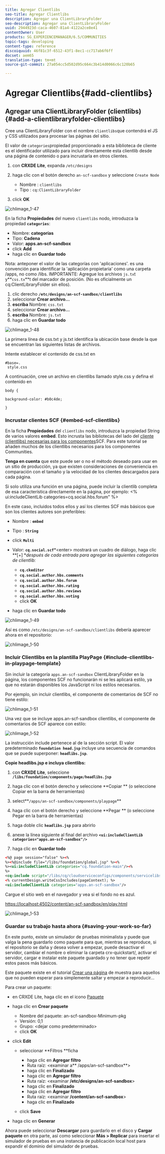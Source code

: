 ```yaml
---
title: Agregar Clientlibs
seo-title: Agregar Clientlibs
description: Agregar una ClientLibraryFolder
seo-description: Agregar una ClientLibraryFolder
uuid: 2944923d-caca-4607-81a4-4122a2ce8e41
contentOwner: User
products: SG_EXPERIENCEMANAGER/6.5/COMMUNITIES
topic-tags: developing
content-type: reference
discoiquuid: 46f81c3f-6512-43f1-8ec1-cc717ab6f6ff
docset: aem65
translation-type: tm+mt
source-git-commit: 27a054cc5d502d95c664c3b414d0066c6c120b65

---
```



# Agregar Clientlibs{#add-clientlibs}

## Agregar una ClientLibraryFolder (clientlibs) {#add-a-clientlibraryfolder-clientlibs}

Cree una ClientLibraryFolder con el nombre `clientlibs`que contendrá el JS y CSS utilizados para procesar las páginas del sitio.

El valor de `categories`propiedad proporcionado a esta biblioteca de cliente es el identificador utilizado para incluir directamente esta clientlib desde una página de contenido o para incrustarla en otros clientes.

1. con **CRXDE Lite**, expanda `/etc/designs`

1. haga clic con el botón derecho `an-scf-sandbox` y seleccione `Create Node`

   * Nombre : `clientlibs`
   * Tipo : `cq:ClientLibraryFolder`

1. click **OK**

![chlimage_1-47](assets/chlimage_1-47.png)

En la ficha **Propiedades** del nuevo `clientlibs` nodo, introduzca la propiedad **`categories`**:

* Nombre: **categorías**
* Tipo: **Cadena**
* Valor: **apps.an-scf-sandbox**
* click **Add**
* haga clic en **Guardar todo**

Nota: anteponer el valor de las categorías con &#39;aplicaciones&#39;. es una convención para identificar la &#39;aplicación propietaria&#39; como una carpeta /apps, no como /libs.  IMPORTANTE: Agregue los archivos `js.tx`t y**`css.tx`**t del marcador de posición. (No es oficialmente un cq:ClientLibraryFolder sin ellos).

1. clic derecho **`/etc/designs/an-scf-sandbox/clientlibs`**
1. seleccionar **Crear archivo...**
1. **escriba** Nombre: `css.txt`
1. seleccionar **Crear archivo...**
1. **escriba** Nombre: `js.txt`
1. haga clic en **Guardar todo**

![chlimage_1-48](assets/chlimage_1-48.png)

La primera línea de css.txt y js.txt identifica la ubicación base desde la que se encuentran las siguientes listas de archivos.

Intente establecer el contenido de css.txt en

```
#base=.
 style.css
```

A continuación, cree un archivo en clientlibs llamado style.css y defina el contenido en

`body {`

`background-color: #b0c4de;`

`}`

### Incrustar clientes SCF {#embed-scf-clientlibs}

En la ficha **Propiedades** del `clientlibs` nodo, introduzca la propiedad String de varios valores **embed**. Esto incrusta las bibliotecas del lado del [cliente (clientlibs) necesarias para los componentes](/help/communities/client-customize.md#clientlibs-for-scf)SCF. Para este tutorial se añaden muchos de los clientlibs necesarios para los componentes Communities.

**Tenga en cuenta** que este puede ser o no el método deseado para usar en un sitio de producción, ya que existen consideraciones de conveniencia en comparación con el tamaño y la velocidad de los clientes descargados para cada página.

Si solo utiliza una función en una página, puede incluir la clientlib completa de esa característica directamente en la página, por ejemplo: &lt;% ui:includeClientLib categories=cq.social.hbs.forum&quot; %>

En este caso, incluidos todos ellos y así los clientes SCF más básicos que son los clientes autores son preferibles:

* Nombre : **`embed`**
* Tipo : **`String`**
* click **`Multi`**
* Valor: **`cq.social.scf`***&lt;enter> mostrará un cuadro de diálogo, haga clic **[+] **después de cada entrada para agregar las siguientes categorías de clientlib:*

   * **`cq.ckeditor`**
   * **`cq.social.author.hbs.comments`**
   * **`cq.social.author.hbs.forum`**
   * **`cq.social.author.hbs.rating`**
   * **`cq.social.author.hbs.reviews`**
   * **`cq.social.author.hbs.voting`**
   * click **OK**

* haga clic en **Guardar todo**

![chlimage_1-49](assets/chlimage_1-49.png)

Así es como `/etc/designs/an-scf-sandbox/clientlibs` debería aparecer ahora en el repositorio:

![chlimage_1-50](assets/chlimage_1-50.png)

### Incluir Clientlibs en la plantilla PlayPage {#include-clientlibs-in-playpage-template}

Sin incluir la categoría `apps.an-scf-sandbox` ClientLibraryFolder en la página, los componentes SCF no funcionarán ni se les aplicará estilo, ya que no estarán disponibles los JavaScript ni los estilos necesarios.

Por ejemplo, sin incluir clientlibs, el componente de comentarios de SCF no tiene estilo:

![chlimage_1-51](assets/chlimage_1-51.png)

Una vez que se incluye apps.an-scf-sandbox clientlibs, el componente de comentarios de SCF aparece con estilo:

![chlimage_1-52](assets/chlimage_1-52.png)

La instrucción include pertenece al <head><meta http-equiv="Content-Type" content="text/html; charset=UTF-8"> de la sección <html> script. El valor predeterminado **`foundation head.jsp`** incluye una secuencia de comandos que se puede superponer: **`headlibs.jsp`**.

**Copie headlibs.jsp e incluya clientlibs:**

1. con **CRXDE Lite**, seleccione **`/libs/foundation/components/page/headlibs.jsp`**

1. haga clic con el botón derecho y seleccione **Copiar ** (o seleccione Copiar en la barra de herramientas)
1. select**`/apps/an-scf-sandbox/components/playpage`**
1. haga clic con el botón derecho y seleccione **Pegar ** (o seleccione Pegar en la barra de herramientas)
1. haga doble clic **`headlibs.jsp`** para abrirlo
1. anexe la línea siguiente al final del archivo
   **`<ui:includeClientLib categories="apps.an-scf-sandbox"/>`**

1. haga clic en **Guardar todo**

```xml
<%@ page session="false" %><%
%><%@include file="/libs/foundation/global.jsp" %><%
%><ui:includeClientLib categories="cq.foundation-main"/><%
%>
<cq:include script="/libs/cq/cloudserviceconfigs/components/servicelibs/servicelibs.jsp"/>
<% currentDesign.writeCssIncludes(pageContext); %>
<ui:includeClientLib categories="apps.an-scf-sandbox"/>
```

Cargue el sitio web en el navegador y vea si el fondo no es azul.

[https://localhost:4502/content/an-scf-sandbox/en/play.html](https://localhost:4502/content/an-scf-sandbox/en/play.html)

![chlimage_1-53](assets/chlimage_1-53.png)

### Guardar su trabajo hasta ahora {#saving-your-work-so-far}

En este punto, existe un simulador de pruebas minimalista y puede que valga la pena guardarlo como paquete para que, mientras se reproduce, si el repositorio se daña y desea volver a empezar, puede desactivar el servidor, cambiar el nombre o eliminar la carpeta crx-quickstart/, activar el servidor, cargar e instalar este paquete guardado y no tener que repetir estos pasos más básicos.

Este paquete existe en el tutorial [Crear una página](/help/communities/create-sample-page.md) de muestra para aquellos que no pueden esperar para simplemente saltar y empezar a reproducir...

Para crear un paquete:

* en CRXDE Lite, haga clic en el icono [Paquete](https://localhost:4502/crx/packmgr/)
* haga clic en **Crear paquete**

   * Nombre del paquete: an-scf-sandbox-Minimum-pkg
   * Versión: 0,1
   * Grupo: &lt;dejar como predeterminado>
   * click **OK**

* click **Edit**

   * seleccionar **Filtros **ficha

      * haga clic en **Agregar filtro**
      * Ruta raíz: &lt;examinar a** /apps/an-scf-sandbox**>
      * haga clic en **Finalizado**
      * haga clic en **Agregar filtro**
      * Ruta raíz: &lt;examinar **/etc/designs/an-scf-sandbox**>
      * haga clic en **Finalizado**
      * haga clic en **Agregar filtro**
      * Ruta raíz: &lt;examinar **/content/an-scf-sandbox**>
      * haga clic en **Finalizado**
   * click **Save**


* haga clic en **Generar**

Ahora puede seleccionar **Descargar** para guardarlo en el disco y **Cargar paquete** en otra parte, así como seleccionar **Más > Replicar** para insertar el simulador de pruebas en una instancia de publicación local host para expandir el dominio del simulador de pruebas.